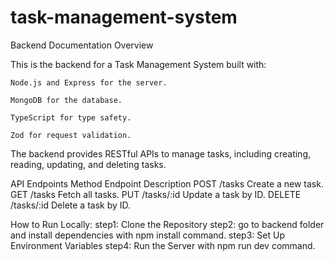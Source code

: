 # task-management-system

Backend Documentation
Overview

This is the backend for a Task Management System built with:

    Node.js and Express for the server.

    MongoDB for the database.

    TypeScript for type safety.

    Zod for request validation.

The backend provides RESTful APIs to manage tasks, including creating, reading, updating, and deleting tasks.

API Endpoints
Method	Endpoint	Description
POST	/tasks	Create a new task.
GET	/tasks	Fetch all tasks.
PUT	/tasks/:id	Update a task by ID.
DELETE	/tasks/:id	Delete a task by ID.


How to Run Locally:
 step1: Clone the Repository
 step2: go to backend folder and install dependencies with npm install command.
 step3: Set Up Environment Variables
 step4: Run the Server with npm run dev command.
